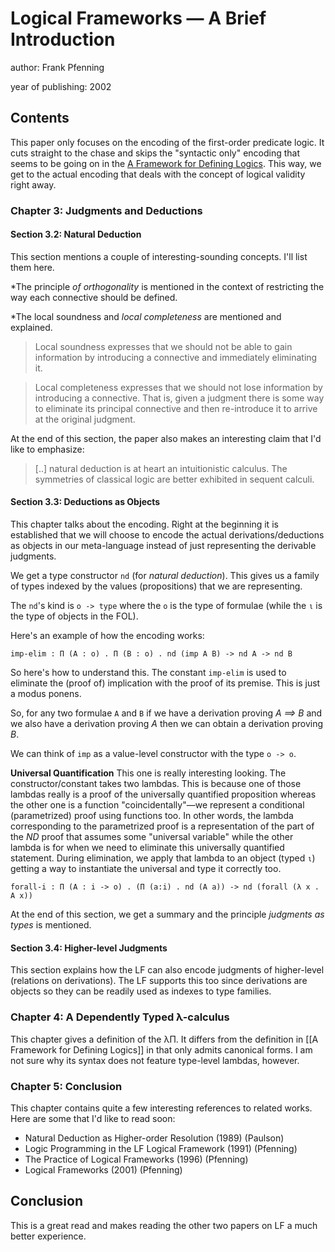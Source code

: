 # Logical Frameworks — A Brief Introduction

author: Frank Pfenning

year of publishing: 2002


## Contents
This paper only focuses on the encoding of the first-order predicate logic. It cuts straight to the chase and skips the "syntactic only" encoding that seems to be going on in the [A Framework for Defining Logics](./reports/framework-for-defining-logics.md). This way, we get to the actual encoding that deals with the concept of logical validity right away.


### Chapter 3: Judgments and Deductions

#### Section 3.2: Natural Deduction
This section mentions a couple of interesting-sounding concepts. I'll list them here.

*The principle *of orthogonality* is mentioned in the context of restricting the way each connective should be defined.

*The local soundness and *local completeness* are mentioned and explained.

> Local soundness expresses that we should not be able to gain information by introducing a connective and immediately eliminating it.

> Local completeness expresses that we should not lose information by introducing a connective. That is, given a judgment there is some way to eliminate its principal connective and then re-introduce it to arrive at the original judgment.


At the end of this section, the paper also makes an interesting claim that I'd like to emphasize:
> [..] natural deduction is at heart an intuitionistic calculus. The symmetries of classical logic are better exhibited in sequent calculi.


#### Section 3.3: Deductions as Objects
This chapter talks about the encoding. Right at the beginning it is established that we will choose to encode the actual derivations/deductions as objects in our meta-language instead of just representing the derivable judgments.

We get a type constructor `nd` (for *natural deduction*). This gives us a family of types indexed by the values (propositions) that we are representing.

The `nd`'s kind is `ο -> type` where the `ο` is the type of formulae (while the `ι` is the type of objects in the FOL).

Here's an example of how the encoding works:

```
imp-elim : Π (A : ο) . Π (B : ο) . nd (imp A B) -> nd A -> nd B
```

So here's how to understand this. The constant `imp-elim` is used to eliminate the (proof of) implication with the proof of its premise. This is just a modus ponens.

So, for any two formulae `A` and `B` if we have a derivation proving *A ⟹ B* and we also have a derivation proving *A* then we can obtain a derivation proving *B*.

We can think of `imp` as a value-level constructor with the type `ο -> ο`.


**Universal Quantification**
This one is really interesting looking. The constructor/constant takes two lambdas. This is because one of those lambdas really is a proof of the universally quantified proposition whereas the other one is a function "coincidentally"—we represent a conditional (parametrized) proof using functions too.
In other words, the lambda corresponding to the parametrized proof is a representation of the part of the *ND* proof that assumes some "universal variable" while the other lambda is for when we need to eliminate this universally quantified statement. During elimination, we apply that lambda to an object (typed `ι`) getting a way to instantiate the universal and type it correctly too.

```
forall-i : Π (A : i -> ο) . (Π (a:i) . nd (A a)) -> nd (forall (λ x . A x))
```


At the end of this section, we get a summary and the principle *judgments as types* is mentioned.


#### Section 3.4: Higher-level Judgments
This section explains how the LF can also encode judgments of higher-level (relations on derivations). The LF supports this too since derivations are objects so they can be readily used as indexes to type families.


### Chapter 4: A Dependently Typed λ-calculus
This chapter gives a definition of the λΠ. It differs from the definition in [[A Framework for Defining Logics]] in that only admits canonical forms. I am not sure why its syntax does not feature type-level lambdas, however.


### Chapter 5: Conclusion
This chapter contains quite a few interesting references to related works. Here are some that I'd like to read soon:

- Natural Deduction as Higher-order Resolution (1989) (Paulson)
- Logic Programming in the LF Logical Framework (1991) (Pfenning)
- The Practice of Logical Frameworks (1996) (Pfenning)
- Logical Frameworks (2001) (Pfenning)


## Conclusion
This is a great read and makes reading the other two papers on LF a much better experience.
